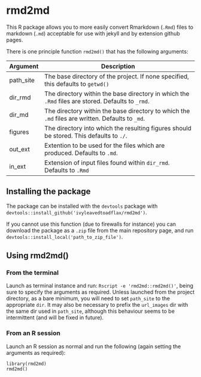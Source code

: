 # rmd2md

This R package allows you to more easily convert Rmarkdown (`.Rmd`) files to markdown (`.md`) acceptable for use with jekyll and by extension github pages.

There is one principle function `rmd2md()` that has the following arguments:

|Argument|Description|
|---|---|
|path_site|The base directory of the project. If none specified, this defaults to `getwd()`|
|dir_rmd|The directory within the base directory in which the `.Rmd` files are stored. Defaults to `_rmd`.|
|dir_md|The directory within the base directory to which the `.md` files are written. Defaults to `_md`.|
|figures|The directory into which the resulting figures should be stored. This defaults to `./`.|
|out_ext|Extention to be used for the files which are produced. Defaults to `.md`.|
|in_ext|Extension of input files found within `dir_rmd`. Defaults to `.Rmd`|

## Installing the package

The package can be installed with the `devtools` package with `devtools::install_github('ivyleavedtoadflax/rmd2md')`.

If you cannot use this function (due to firewalls for instance) you can download the package as a `.zip` file from the main repository page, and run `devtools::install_local('path_to_zip_file')`.

## Using rmd2md()

### From the terminal

Launch as terminal instance and run: `Rscript -e 'rmd2md::rmd2md()'`, being sure to specify the arguments as required. Unless launched from the project directory, as a bare minimum, you will need to set `path_site` to the appropriate `dir`. It may also be necessary to prefix the `url_images` dir with the same dir used in `path_site`, although this behaviour seems to be intermittent (and will be fixed in future).

### From an R session

Launch an R session as normal and run the following (again setting the arguments as required):

```
library(rmd2md)
rmd2md()
```
